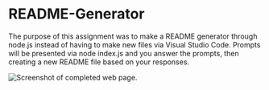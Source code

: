 # README-Generator

[Link]: https://github.com/n7-gil/README-Generator

The purpose of this assignment was to make a README generator through node.js instead of having to make new files via Visual Studio Code. Prompts will be presented via node index.js and you answer the prompts, then creating a new README file based on your responses.

![Screenshot of completed web page.]()